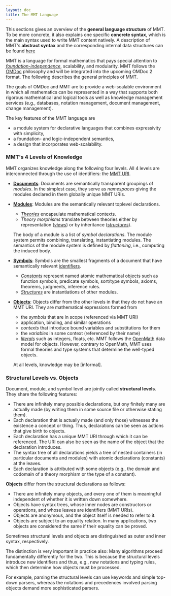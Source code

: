 ```yaml
---
layout: doc
title: The MMT Language
---
```


This sections gives an overview of the **general language structure** of MMT.
To be more concrete, it also explains one specific **concrete syntax**, which is the main syntax used to write MMT content natively.
A description of MMT's **abstract syntax** and the corresponding internal data structures can be found [here](../api/syntax)

MMT is a language for formal mathematics that pays special attention to [*foundation-independence*](../philosophy/independence), scalability, and modularity.
MMT follows the [OMDoc](http://www.omdoc.org/) philosophy and will be integrated into the upcoming OMDoc 2 format.
The following describes the general principles of MMT.

The goals of OMDoc and MMT are to provide a web-scalable environment in which all mathematics can be represented in a way that supports both rigorous mathematical and logical tools as well as knowledge management services (e.g., databases, notation management, document management, change management).

The key features of the MMT language are

* a module system for declarative languages that combines expressivity with simplicity,
* a foundation- and logic-independent semantics,
* a design that incorporates web-scalability.

### MMT's 4 Levels of Knowledge

MMT organizes knowledge along the following four levels.
All 4 levels are interconnected through the use of identifiers: the [MMT URI](uris).

* [**Documents**](namespaces): Documents are semantically transparent groupings of *modules*.
   In the simplest case, they serve as *namespaces* giving the modules declared in them globally unique MMT URIs.
    
* [**Modules**](modules): Modules are the semantically relevant toplevel declarations.
  * [*Theories*](modules.html#theories) encapsulate mathematical contexts.
  * *Theory morphisms* translate between theories either by representation ([*views*](modules.html#views)) or by inheritance ([*structures*](declarations.html#structures)).
    
  The body of a module is a list of *symbol declarations*.
  The module system permits combining, translating, instantiating modules. The semantics of the module system is defined by *flattening*, i.e., computing the induced body.
  
* [**Symbols**](declarations): Symbols are the smallest fragments of a document that have semantically relevant [identifiers](uris).
  * [*Constants*](declarations.html#constants) represent named atomic mathematical objects such as function symbols, predicate symbols, sort/type symbols, axioms, theorems, judgments, inference rules.
  * [*Structures*](declarations.html#structures) are instantiations of other modules.

* [**Objects**](objects): Objects differ from the other levels in that they do not have an MMT URI.
  They are mathematical expressions formed from
  * the *symbols* that are in scope (referenced via MMT URI)
  * application, binding, and similar operations
  * *contexts* that introduce bound variables and substitutions for them
  * the *variables* in some context (referenced by their name)
  * [*literals*](literals) such as integers, floats, etc.
  MMT follows the [OpenMath](http://www.openmath.org) data model for objects.
  However, contrary to OpenMath, MMT uses formal theories and type systems that determine the well-typed objects.

  At all levels, knowledge may be [informal].
  
### Structural Levels vs. Objects
  
Document, module, and symbol level are jointly called **structural levels**.
They share the following features:

* There are infinitely many possible declarations, but ony finitely many are actually made (by writing them in some source file or otherwise stating them).
* Each declaration that is actually made (and only those) witnesses the existence a concept or thing.
  Thus, declarations can be seen as actions that give birth to objects.
* Each declaration has a unique MMT URI through which it can be referenced.
  The URI can also be seen as the name of the object that the declaration introduces.
* The syntax tree of all declarations yields a tree of nested containers (in particular documents and modules) with atomic declarations (constants) at the leaves.
* Each declaration is attributed with some objects (e.g., the domain and codomain of a theory morphism or the type of a constant).

**Objects** differ from the structural declarations as follows:

* There are infinitely many objects, and every one of them is meaningful independent of whether it is written down somewhere.
* Objects have syntax trees, whose inner nodes are constructors or operations, and whose leaves are identifiers (MMT URIs).
* Objects are anonymous, and the object itself is needed to refer to it.
* Objects are subject to an equality relation.
  In many applications, two objects are considered the same if their equality can be proved.  

Sometimes structural levels and objects are distinguished as outer and inner syntax, respectively.

The distinction is very important in practice also: Many algorithms proceed fundamentally differently for the two.
This is because the structural levels introduce new identifiers and thus, e.g., new notations and typing rules, which then determine how objects must be processed.

For example, parsing the structural levels can use keywords and simple top-down parsers, whereas the notations and precedences involved parsing objects demand more sophisticated parsers.
